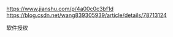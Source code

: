 https://www.jianshu.com/p/4a00c0c3bf1d
https://blog.csdn.net/wang839305939/article/details/78713124

软件授权